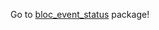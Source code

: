 Go to [bloc_event_status](https://github.com/Jei-sKappa/bloc_event_status/tree/main/packages/bloc_event_status) package!

